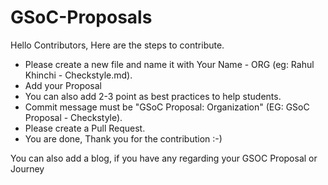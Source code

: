 # GSoC-Proposals

Hello Contributors, Here are the steps to contribute.

- Please create a new file and name it with Your Name - ORG (eg: Rahul Khinchi - Checkstyle.md).
- Add your Proposal 
- You can also add 2-3 point as best practices to help students.
- Commit message must be "GSoC Proposal: Organization" (EG: GSoC Proposal - Checkstyle).
- Please create a Pull Request.
- You are done, Thank you for the contribution :-)


You can also add a blog, if you have any regarding your GSOC Proposal or Journey
